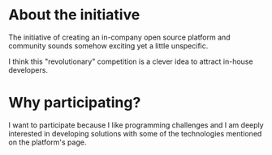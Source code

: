 
# About the initiative

The initiative of creating an in-company open source platform and community sounds somehow exciting yet a little unspecific. 

I think this "revolutionary" competition is a clever idea to attract in-house developers.


# Why participating?

I want to participate because I like programming challenges and I am deeply interested in developing solutions with some of the technologies mentioned on the platform's page.

